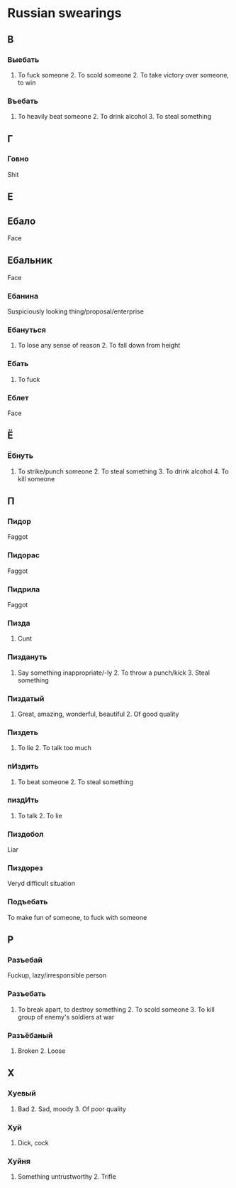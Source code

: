 # Russian swearings

## В

### Выебать

1. To fuck someone 2. To scold someone 2. To take victory over someone, to win

### Въебать

1. To heavily beat someone 2. To drink alcohol 3. To steal something

## Г

### Говно

Shit

## Е

## Ебало

Face

## Ебальник

Face

### Ебанина

Suspiciously looking thing/proposal/enterprise 

### Ебануться

1. To lose any sense of reason 2. To fall down from height

### Ебать

1. To fuck

### Еблет

Face

## Ё

### Ёбнуть

1. To strike/punch someone 2. To steal something 3. To drink alcohol 4. To kill someone  

## П

### Пидор

Faggot

### Пидорас

Faggot


### Пидрила

Faggot

### Пизда

1. Cunt

### Пиздануть

1. Say something inappropriate/-ly 2. To throw a punch/kick 3. Steal something

### Пиздатый

1. Great, amazing, wonderful, beautiful 2. Of good quality

### Пиздеть

1. To lie 2. To talk too much

### пИздить

1. To beat someone 2. To steal something

### пиздИть

1. To talk 2. To lie

### Пиздобол

Liar

### Пиздорез

Veryd difficult situation

### Подъебать

To make fun of someone, to fuck with someone

## Р

### Разъебай

Fuckup, lazy/irresponsible person

### Разъебать

1. To break apart, to destroy something 2. To scold someone 3. To kill group of enemy's soldiers at war 

### Разъёбаный

1. Broken 2. Loose

## Х

### Хуевый

1. Bad 2. Sad, moody 3. Of poor quality

### Хуй

1. Dick, cock

### Хуйня

1. Something untrustworthy 2. Trifle 
